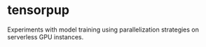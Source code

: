 # tensorpup
Experiments with model training using parallelization strategies on serverless GPU instances.
